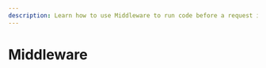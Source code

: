 ```yaml
---
description: Learn how to use Middleware to run code before a request is completed.
---
```


# Middleware

